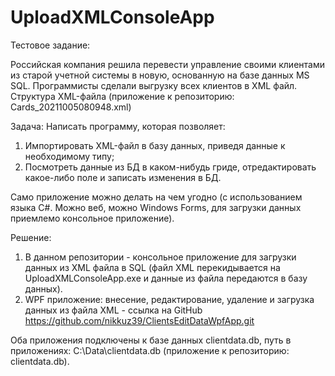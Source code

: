 # UploadXMLConsoleApp

Тестовое задание:

Российская компания решила перевести управление своими клиентами из старой учетной
системы в новую, основанную на базе данных MS SQL.
Программисты сделали выгрузку всех клиентов в XML файл.
Структура XML-файла (приложение к репозиторию: Cards_20211005080948.xml)

Задача:
Написать программу, которая позволяет: 
1. Импортировать XML-файл в базу данных, приведя данные к необходимому типу;
2. Посмотреть данные из БД в каком-нибудь гриде, отредактировать какое-либо поле и
записать изменения в БД.

Само приложение можно делать на чем угодно (с использованием языка C#. Можно веб, можно
Windows Forms, для загрузки данных приемлемо консольное приложение).

Решение:
1. В данном репозитории - консольное приложение для загрузки данных из XML файла в SQL (файл XML перекидывается на UploadXMLConsoleApp.exe и данные из файла передаются в базу данных).
2. WPF приложение: внесение, редактирование, удаление и загрузка данных из файла XML - ссылка на GitHub https://github.com/nikkuz39/ClientsEditDataWpfApp.git

Оба приложения подключены к базе данных clientdata.db, путь в приложениях: C:\Data\clientdata.db (приложение к репозиторию: clientdata.db).
